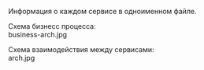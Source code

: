 Информация о каждом сервисе в одноименном файле.

Схема бизнесс процесса:  
business-arch.jpg

Схема взаимодействия между сервисами:  
arch.jpg